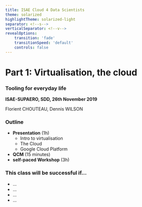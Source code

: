 ```yaml
---
title: ISAE Cloud 4 Data Scientists
theme: solarized
highlightTheme: solarized-light
separator: <!--s-->
verticalSeparator: <!--v-->
revealOptions:
    transition: 'fade'
    transitionSpeed: 'default'
    controls: false
---
```


# Part 1: Virtualisation, the cloud
### Tooling for everyday life

**ISAE-SUPAERO, SDD, 26th November 2019**

Florient CHOUTEAU, Dennis WILSON

<!--v-->

### Outline

- **Presentation** (1h)
    - Intro to virtualisation
    - The Cloud
    - Google Cloud Platform
- **QCM** (15 minutes)
- **self-paced Workshop** (3h)

<!--v-->

### This class will be successful if...

- ... <!-- .element: class="fragment" data-fragment-index="1" -->
- ... <!-- .element: class="fragment" data-fragment-index="2" -->
- ... <!-- .element: class="fragment" data-fragment-index="3" -->
- ... <!-- .element: class="fragment" data-fragment-index="4" -->
